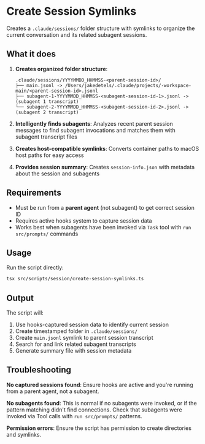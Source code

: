 # Create Session Symlinks

Creates a `.claude/sessions/` folder structure with symlinks to organize the current conversation and its related subagent sessions.

## What it does

1. **Creates organized folder structure**: 
   ```
   .claude/sessions/YYYYMMDD_HHMMSS-<parent-session-id>/
   ├── main.jsonl -> /Users/jakedetels/.claude/projects/-workspace-main/<parent-session-id>.jsonl
   ├── subagent-1-YYYYMMDD_HHMMSS-<subagent-session-id-1>.jsonl -> (subagent 1 transcript)
   └── subagent-2-YYYYMMDD_HHMMSS-<subagent-session-id-2>.jsonl -> (subagent 2 transcript)
   ```

2. **Intelligently finds subagents**: Analyzes recent parent session messages to find subagent invocations and matches them with subagent transcript files

3. **Creates host-compatible symlinks**: Converts container paths to macOS host paths for easy access

4. **Provides session summary**: Creates `session-info.json` with metadata about the session and subagents

## Requirements

- Must be run from a **parent agent** (not subagent) to get correct session ID
- Requires active hooks system to capture session data
- Works best when subagents have been invoked via `Task` tool with `run src/prompts/` commands

## Usage

Run the script directly:

```bash
tsx src/scripts/session/create-session-symlinks.ts
```

## Output

The script will:
1. Use hooks-captured session data to identify current session
2. Create timestamped folder in `.claude/sessions/`
3. Create `main.jsonl` symlink to parent session transcript
4. Search for and link related subagent transcripts
5. Generate summary file with session metadata

## Troubleshooting

**No captured sessions found**: Ensure hooks are active and you're running from a parent agent, not a subagent.

**No subagents found**: This is normal if no subagents were invoked, or if the pattern matching didn't find connections. Check that subagents were invoked via Tool calls with `run src/prompts/` patterns.

**Permission errors**: Ensure the script has permission to create directories and symlinks.